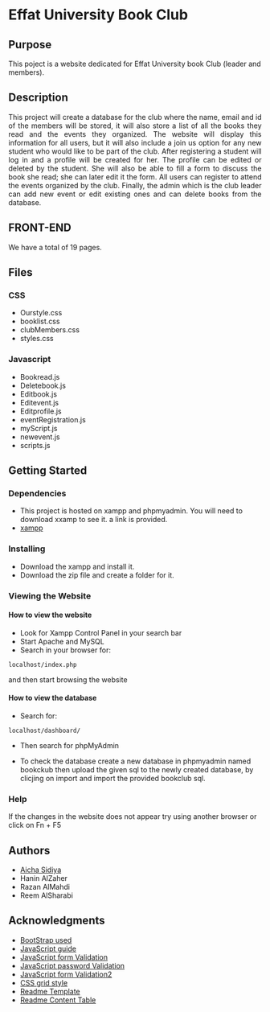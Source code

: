 <!--Title-->
# Effat University Book Club
<!--Content Table-->


## Purpose
<!--Purpose of the project-->
This poject is a website dedicated for Effat University book Club (leader and members). 

<!--Header 2 description of the project-->
## Description

<p style="text-align: justify;"> This project will create a database for the club where the name, email and id of the members will be stored, it will also store a list of all the books they read and the events they organized. The website will display this information for all users, but it will also include a join us option for any new student who would like to be part of the club. After registering a student will log in and a profile will be created for her. The profile can be edited or deleted by the student. She will also be able to fill a form to discuss the book she read; she can later edit it the form. All users can register to attend the events organized by the club. Finally, the admin which is the club leader can add new event or edit existing ones and can delete books from the database.</p>

<!--Header 3 front end-->
## FRONT-END
We have a total of 19 pages.

## Files
### CSS

* Ourstyle.css
* booklist.css
* clubMembers.css
* styles.css


### Javascript

* Bookread.js
* Deletebook.js
* Editbook.js
* Editevent.js
* Editprofile.js
* eventRegistration.js
* myScript.js
* newevent.js
* scripts.js


<!--Header 3 installation and launching the project-->
## Getting Started

### Dependencies

<!--Link to install the latest version of g++-->
* This project is hosted on xampp and phpmyadmin. You will need to download xxamp to see it. a link is provided.
* [xampp](https://www.apachefriends.org/download.html)

### Installing
<!--Steps of Installation-->
* Download the xampp and install it. 
* Download the zip file and create a folder for it.

### Viewing the Website
<!--Steps for running the program-->
#### How to view the website
* Look for Xampp Control Panel in your search bar
* Start Apache and MySQL
* Search in your browser for:
```
localhost/index.php 
``` 
and then start browsing the website

#### How to view the database
* Search for:
```
localhost/dashboard/
``` 

* Then search for phpMyAdmin

* To check the database create a new database in phpmyadmin named bookckub then upload the given sql to the newly created database, by clicjing on import and import the provided bookclub sql.


### Help
If the changes in the website does not appear try using another browser or click on Fn + F5

## Authors
<!-- The contributors to the project-->
* [Aicha Sidiya](https://github.com/AichaSidiya)
* Hanin AlZaher
* Razan AlMahdi
* Reem AlSharabi


## Acknowledgments
<!-- Insparation files, codes, and general refrences used in writing the code of the project-->
* [BootStrap used](https://startbootstrap.com/previews/agency)
* [JavaScript guide](https://www.w3schools.com/js/default.asp)
* [JavaScript form Validation](https://www.javatpoint.com/confirm-password-validation-in-javascript)
* [JavaScript password Validation](https://www.javatpoint.com/javascript-form-validation)
* [JavaScript form Validation2](https://www.geeksforgeeks.org/form-validation-using-html-javascript/)
* [CSS grid style](https://stackoverflow.com/questions/47587892/how-does-css-grid-layout-works)
* [Readme Template](https://gist.github.com/DomPizzie/7a5ff55ffa9081f2de27c315f5018afc)
* [Readme Content Table](https://ecotrust-canada.github.io/markdown-toc/)
